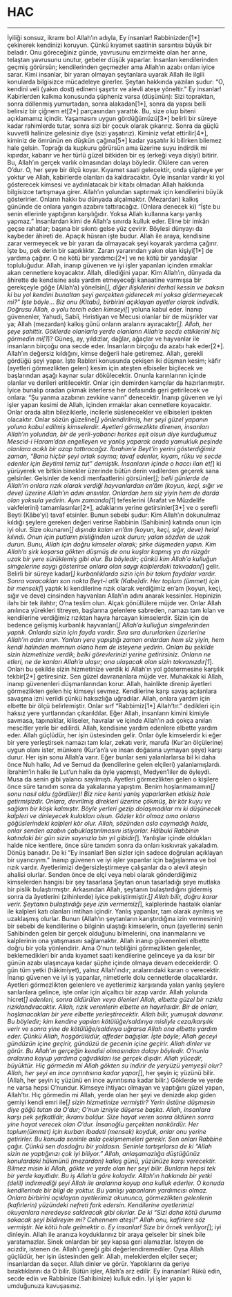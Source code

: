 # HAC
---
İyiliği sonsuz, ikramı bol Allah’ın adıyla,
Ey insanlar! Rabbinizden[1*] çekinerek kendinizi koruyun. Çünkü kıyamet saatinin sarsıntısı büyük bir beladır.
Onu göreceğiniz günde, yavrusunu emzirmekte olan her anne, telaştan yavrusunu unutur, gebeler düşük yaparlar. İnsanları kendilerinden geçmiş görürsün; kendilerinden geçmezler ama Allah’ın azabı onları iyice sarar.
Kimi insanlar, bir yararı olmayan şeytanlara uyarak Allah ile ilgili konularda bilgisizce mücadeleye girerler.
Şeytan hakkında yazılan şudur: “O, kendini veli (yakın dost) edineni şaşırtır ve alevli ateşe yöneltir.”
Ey insanlar! Kabirlerden kalkma konusunda şüpheniz varsa (düşünün): Sizi topraktan, sonra döllenmiş yumurtadan, sonra alakadan[1*], sonra da yapısı belli belirsiz bir çiğnem et[2*] parçasından yarattık. Bu, size olup biteni açıklamamız içindir. Yaşamasını uygun gördüğümüzü[3*] belirli bir süreye kadar rahimlerde tutar, sonra sizi bir çocuk olarak çıkarırız. Sonra da güçlü  kuvvetli halinize gelesiniz diye (sizi yaşatırız). Kiminiz vefat ettirilir[4*], kiminiz de ömrünün en düşkün çağına[5*] kadar yaşatılır ki bilirken bilemez hale gelsin. Toprağı da kupkuru görürsün ama üzerine suyu indirdik mi kıpırdar, kabarır ve her türlü güzel bitkiden bir eş (erkeği veya dişiyi) bitirir.
Bu, Allah’ın gerçek varlık olmasından dolayı böyledir. Ölülere can veren O’dur. O, her şeye bir ölçü koyar.
Kıyamet saati gelecektir, onda şüpheye yer yoktur ve Allah, kabirlerde olanları da kaldıracaktır.
Öyle insanlar vardır ki yol gösterecek kimsesi ve aydınlatacak bir kitabı olmadan Allah hakkında bilgisizce tartışmaya girer.
Allah’ın yolundan saptırmak için kendilerini büyük gösterirler. Onların hakkı bu dünyada alçalmaktır. (Mezardan) kalkış gününde de onlara yangın azabını tattıracağız.
(Onlara denecek ki) “İşte bu senin ellerinle yaptığının karşılığıdır. Yoksa Allah kullarına karşı yanlış yapmaz.”
İnsanlardan kimi de Allah’a sınırda kulluk eder. Eline bir imkân geçse rahatlar; başına bir sıkıntı gelse yüz çevirir. Böylesi dünyayı da kaybeder âhireti de. Apaçık hüsran işte budur.
Allah ile araya, kendisine zarar vermeyecek ve bir yararı da olmayacak şeyi koyarak yardıma çağırır. İşte bu, pek derin bir sapıklıktır.
Zararı yararından yakın olan kişiyi[1*] de yardıma çağırır. O ne kötü bir yardımcı[2*] ve ne kötü bir yandaşlar topluluğudur.
Allah, inanıp güvenen ve iyi işler yapanları içinden ırmaklar akan cennetlere koyacaktır. Allah, dilediğini yapar.
Kim Allah’ın, dünyada da âhirette de kendisine asla yardım etmeyeceği kanaatine varmışsa bir gerekçeyle göğe (Allah’a) yönelsin[*], diğer ilişkilerini derhal kessin ve baksın ki bu yol kendini bunaltan şeyi gerçekten giderecek mi yoksa gidermeyecek mi?”
İşte böyle… Biz onu (Kitabı), birbirini açıklayan ayetler olarak indirdik. Doğrusu Allah, o yolu tercih eden kimseyi[*] yoluna kabul eder.
İnanıp güvenenler, Yahudi, Sabiî, Hıristiyan ve Mecusi olanlar bir de müşrikler var ya; Allah (mezardan) kalkış günü onların aralarını ayıracaktır[*]. Allah, her şeye şahittir.
Göklerde olanlarla yerde olanların Allah’a secde ettiklerini hiç görmedin mi[1*]? Güneş, ay, yıldızlar, dağlar, ağaçlar ve hayvanlar ile insanların birçoğu ona secde eder. İnsanların birçoğu da azabı hak eder[2*]. Allah’ın değersiz kıldığını, kimse değerli hale getiremez. Allah, gerekli gördüğü şeyi yapar.
İşte Rableri konusunda çekişen iki düşman kesim; kâfir (ayetleri görmezlikten gelen) kesim için ateşten elbiseler biçilecek ve başlarından aşağı kaynar sular dökülecektir.
Onunla karınlarının içinde olanlar ve derileri eritilecektir.
Onlar için demirden kamçılar da hazırlanmıştır.
İyice bunalıp oradan çıkmak isterlerse her defasında geri getirilecek ve onlara: “Şu yanma azabının zevkine varın” denecektir.
İnanıp güvenen ve iyi işler yapan kesimi de Allah, içinden ırmaklar akan cennetlere koyacaktır. Onlar orada altın bileziklerle, incilerle süslenecekler ve elbiseleri ipekten olacaktır.
Onlar sözün güzeline[*] yönlendirilmiş, her şeyi güzel yapanın yoluna kabul edilmiş kimselerdir.
Ayetleri görmezlikte direnen, insanları Allah’ın yolundan, bir de yerli-yabancı herkes eşit olsun diye kurduğumuz Mescid-i Haram’dan engelleyen ve yanlış yaparak orada yamukluk peşinde olanlara acıklı bir azap tattıracağız.
İbrahim’e Beyt’in yerini gösterdiğimiz zaman, “Bana hiçbir şeyi ortak sayma; tavaf edenler, kıyam, rüku ve secde edenler için Beytimi temiz tut” demiştik.
İnsanların içinde o haccı ilan et[*] ki yürüyerek ve bitkin binekler üzerinde bütün derin vadilerden geçerek sana gelsinler.
Gelsinler de kendi menfaatlerini görsünler[*]; belli günlerde de Allah’ın onlara rızık olarak verdiği hayvanlardan en’âm (koyun, keçi, sığır ve deve) üzerine Allah’ın adını ansınlar. Onlardan hem siz yiyin hem de darda olan yoksula yedirin.
Aynı zamanda[1*] tefeslerini (Arafat ve Müzdelife vakfelerini) tamamlasınlar[2*], adaklarını yerine getirsinler[3*] ve o şerefli Beyti (Kâbe’yi) tavaf etsinler.
Bunun sebebi şudur: Kim Allah’ın dokunulmaz kıldığı şeylere gereken değeri verirse Rabbinin (Sahibinin) katında onun için iyi olur. Size okunanın[*] dışında kalan en’âm (koyun, keçi, sığır, deve) helal kılındı. Onun için putların pisliğinden uzak durun; yalan sözden de uzak durun.
Bunu, Allah için doğru kimseler olarak; şirke düşmeden yapın. Kim Allah’a şirk koşarsa gökten düşmüş de onu kuşlar kapmış ya da rüzgâr uzak bir yere sürüklemiş gibi olur.
Bu böyledir; çünkü kim Allah’a kulluğun simgelerine saygı gösterirse onlara olan saygı kalplerdeki takvadan[*] gelir.
Belirli bir süreye kadar[*] kurbanlıklarda sizin için bir takım faydalar vardır. Sonra varacakları son nokta Beyt-i atîk (Kabe)dir.
Her toplum (ümmet) için bir mensek[*] yaptık ki kendilerine rızık olarak verdiğimiz en’am (koyun, keçi, sığır ve deve) cinsinden hayvanları Allah’ın adını anarak kessinler. Hepinizin ilahı bir tek ilahtır; O’na teslim olun. Alçak gönüllülere müjde ver.
Onlar Allah anılınca yürekleri titreyen, başlarına gelenlere sabreden, namazı tam kılan ve kendilerine verdiğimiz rızıktan hayra harcayan kimselerdir.
Sizin için de bedence gelişmiş kurbanlık hayvanları[*] Allah’a kulluğun simgelerinden yaptık. Onlarda sizin için fayda vardır. Sıra sıra dururlarken üzerlerine Allah’ın adını anın. Yanları yere yapıştığı zaman onlardan hem siz yiyin, hem kendi halinden memnun olana hem de isteyene yedirin. Onları bu şekilde sizin hizmetinize verdik; belki görevlerinizi yerine getirirsiniz.
Onların ne etleri, ne de kanları Allah’a ulaşır; ona ulaşacak olan sizin takvanızdır[1*]. Onları bu şekilde sizin hizmetinize verdik ki Allah’ın yol göstermesine karşılık tekbir[2*] getiresiniz. Sen güzel davrananlara müjde ver.
Muhakkak ki Allah, inanıp güvenenleri düşmanlarından korur. Allah, hainlikte direnip âyetleri görmezlikten gelen hiç kimseyi sevmez.
Kendilerine karşı savaş açılanlara savaşma izni verildi çünkü haksızlığa uğradılar. Allah, onlara yardım için elbette bir ölçü belirlemiştir.
Onlar sırf “Rabbimiz[1*] Allah’tır.” dedikleri için haksız yere yurtlarından çıkarıldılar. Eğer Allah, insanların kimini kimiyle savmasa, tapınaklar, kiliseler, havralar ve içinde Allah’ın adı çokça anılan mescitler yerle bir edilirdi. Allah, kendisine yardım edenlere elbette yardım eder. Allah güçlüdür, her işin üstesinden gelir.
Onlar öyle kimselerdir ki eğer bir yere yerleştirsek namazı tam kılar, zekatı verir, marufa (Kur’an ölçülerine) uygun olanı ister, münkere (Kur’an’a ve insan doğasına uymayan şeye) karşı durur. Her işin sonu Allah’a varır.
Eğer bunlar seni yalanlarlarsa bil ki daha önce Nuh halkı, Ad ve Semud da (kendilerine gelen elçileri) yalanlamışlardı.
İbrahim’in halkı ile Lut’un halkı da öyle yapmıştı,
Medyen’liler de öyleydi. Musa da senin gibi yalancı sayılmıştı. Ayetleri görmezlikten gelen o kişilere önce süre tanıdım sonra da yakalarına yapıştım. Benim hoşlanmamamın[*] sonu nasıl oldu (gördüler)!
Biz nice kenti yanlış yaparlarken etkisiz hale getirmişizdir. Onlara, devrilmiş direkleri üzerine çökmüş, bir kör kuyu ve sağlam bir köşk kalmıştır.
Böyle yerleri gezip dolaşmadılar mı ki düşünecek kalpleri ve dinleyecek kulakları olsun. Gözler kör olmaz ama onların göğüslerindeki kalpleri kör olur.
Allah, sözünden asla caymadığı halde, onlar senden azabın çabuklaştırılmasını istiyorlar. Hâlbuki Rabbinin katındaki bir gün sizin sayınızla bin yıl gibidir[*].
Yanlışlar içinde oldukları halde nice kentlere, önce süre tanıdım sonra da onları kıskıvrak yakaladım. Dönüş banadır.
De ki “Ey insanlar! Ben sizler için sadece doğruları açıklayan bir uyarıcıyım.”
İnanıp güvenen ve iyi işler yapanlar için bağışlanma ve bol rızık vardır.
Ayetlerimizi değersizleştirmeye çalışanlar da o alevli ateşin ahalisi olurlar.
Senden önce de elçi veya nebi olarak gönderdiğimiz kimselerden hangisi bir şey tasarlasa Şeytan onun tasarladığı şeye mutlaka bir pislik bulaştırmıştır. Arkasından Allah, şeytanın bulaştırdığını gidermiş sonra da âyetlerini (zihinlerde) iyice pekiştirmiştir.[*] Allah bilir, doğru karar verir.
Şeytanın bulaştırdığı şeye izin vermemiz[*], kalplerinde hastalık olanlar ile kalpleri katı olanları imtihan içindir. Yanlış yapanlar, tam olarak ayrılmış ve uzaklaşmış olurlar.
Bunun (Allah’ın şeytanların karıştırdığına izin vermesinin) bir sebebi de kendilerine o bilginin ulaştığı kimselerin, onun (ayetlerin) senin Sahibinden gelen bir gerçek olduğunu bilmelerini, ona inanmalarını ve kalplerinin ona yatışmasını sağlamaktır. Allah inanıp güvenenleri elbette doğru bir yola yönlendirir.
Ama O’nun tebliğini görmezlikten gelenler, beklemedikleri bir anda kıyamet saati kendilerine gelinceye ya da kısır bir günün azabı ulaşıncaya kadar şüphe içinde olmaya devam edeceklerdir.
O gün tüm yetki (hâkimiyet), yalnız Allah’ındır; aralarındaki kararı o verecektir. İnanıp güvenen ve iyi iş yapanlar, nimetlerle dolu cennetlerde olacaklardır.
Ayetleri görmezlikten gelenlere ve ayetlerimiz karşısında yalan yanlış şeylere sarılanlara gelince, işte onlar için alçaltıcı bir azap vardır.
Allah yolunda hicret[*] edenleri, sonra öldürülen veya ölenleri Allah, elbette güzel bir rızıkla rızıklandıracaktır. Allah, rızık verenlerin elbette en hayırlısıdır.
Bir de onları, hoşlanacakları bir yere elbette yerleştirecektir. Allah bilir, yumuşak davranır.
Bu böyledir; kim kendine yapılan kötülüğe/saldırıya misliyle ceza/karşılık verir ve sonra yine de kötülüğe/saldırıya uğrarsa Allah ona elbette yardım eder. Çünkü Allah, hoşgörülüdür, affeder bağışlar.
İşte böyle; Allah geceyi gündüzün içine geçirir, gündüzü de gecenin içine geçirir. Allah dinler ve görür.
Bu Allah’ın gerçeğin kendisi olmasından dolayı böyledir. O’nunla aralarına koyup yardıma çağırdıkları ise gerçek dışıdır. Allah yücedir, büyüktür.
Hiç görmedin mi Allah gökten su indirir de yeryüzü yemyeşil olur? Allah, her şeyi en ince ayrıntısına kadar yapar[*], her şeyin iç yüzünü bilir. (Allah, her şeyin iç yüzünü en ince ayrıntısına kadar bilir.)
Göklerde ve yerde ne varsa hepsi O’nundur. Kimseye ihtiyacı olmayan ve yaptığını güzel yapan, Allah’tır.
Hiç görmedin mi Allah, yerde olan her şeyi ve denizde akıp giden gemiyi kendi emri ile[*] sizin hizmetinize vermiştir? Yerin üstüne düşmesin diye göğü tutan da O’dur; O’nun izniyle düşerse başka. Allah, insanlara karşı pek şefkatlidir, ikramı boldur.
Size hayat veren sonra öldüren sonra yine hayat verecek olan O’dur. İnsanoğlu gerçekten nankördür.
Her toplum(ümmet) için kurban ibadeti (mensek) koyduk, onlar onu yerine getirirler. Bu konuda seninle asla çekişmemeleri gerekir. Sen onları Rabbine çağır. Çünkü sen dosdoğru bir yoldasın.
Seninle tartışırlarsa de ki “Allah sizin ne yaptığınızı çok iyi biliyor.”
Allah, anlaşamazlığa düştüğünüz konulardaki hükmünü (mezardan) kalkış günü, yüzünüze karşı verecektir.
Bilmez misin ki Allah, gökte ve yerde olan her şeyi bilir. Bunların hepsi tek bir yerde kayıtlıdır. Bu iş Allah’a göre kolaydır.
Allah’ın hakkında bir yetki (delil) indirmediği şeyi Allah ile aralarına koyup ona kulluk ederler. O konuda kendilerinde bir bilgi de yoktur. Bu yanlışı yapanların yardımcısı olmaz.
Onlara birbirini açıklayan ayetlerimiz okununca, görmezlikten gelenlerin (kafirlerin) yüzündeki nefreti fark edersin. Kendilerine ayetlerimizi okuyanlara neredeyse saldıracak gibi olurlar. De ki “Sizi daha kötü duruma sokacak şeyi bildireyim mi? Cehennem ateşi!” Allah onu, kafirlere söz vermiştir. Ne kötü hale gelmektir o.
Ey insanlar! Size bir örnek veriliyor[*]; iyi dinleyin. Allah ile aranıza koyduklarınız bir araya gelseler bir sinek bile yaratamazlar. Sinek onlardan bir şey kapsa geri alamazlar. İsteyen de acizdir, istenen de.
Allah’ı gereği gibi değerlendiremediler. Oysa Allah güçlüdür, her işin üstesinden gelir.
Allah, meleklerden elçiler seçer; insanlardan da seçer. Allah dinler ve görür.
Yaptıklarını da geriye bıraktıklarını da O bilir. Bütün işler, Allah’a arz edilir.
Ey inananlar! Rükû edin, secde edin ve Rabbinize (Sahibinize) kulluk edin. İyi işler yapın ki umduğunuza kavuşasınız.